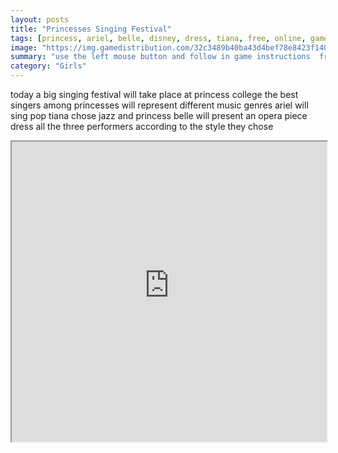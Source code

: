 ```yaml
---
layout: posts
title: "Princesses Singing Festival"
tags: [princess, ariel, belle, disney, dress, tiana, free, online, games, oyna, game, free, games, play, play, games]
image: "https://img.gamedistribution.com/32c3489b40ba43d4bef78e8423f140f7-512x384.jpeg"
summary: "use the left mouse button and follow in game instructions  free online games oyna game free games play play games"
category: "Girls"
---
```


today a big singing festival will take place at princess college the best singers among princesses will represent different music genres ariel will sing pop tiana chose jazz and princess belle will present an opera piece dress all the three performers according to the style they chose

<iframe width="100%" height="480px;" src="https://html5.gamedistribution.com/32c3489b40ba43d4bef78e8423f140f7/"></iframe>